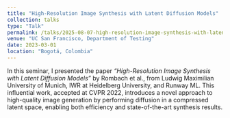 ```yaml
---
title: "High-Resolution Image Synthesis with Latent Diffusion Models"
collection: talks
type: "Talk"
permalink: /talks/2025-08-07-high-resolution-image-synthesis-with-latent-diffusion-models
venue: "UC San Francisco, Department of Testing"
date: 2023-03-01
location: "Bogotá, Colombia"
---
```


In this seminar, I presented the paper *“High-Resolution Image Synthesis with Latent Diffusion Models”* by Rombach et al., from Ludwig Maximilian University of Munich, IWR at Heidelberg University, and Runway ML. This influential work, accepted at CVPR 2022, introduces a novel approach to high-quality image generation by performing diffusion in a compressed latent space, enabling both efficiency and state-of-the-art synthesis results.
